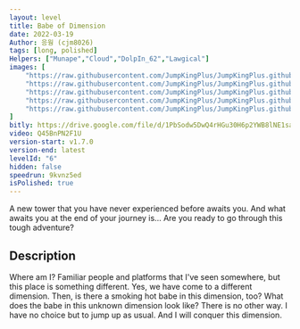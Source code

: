 ```yaml
---
layout: level
title: Babe of Dimension
date: 2022-03-19
Author: 응웡 (cjm8026)
tags: [long, polished]
Helpers: ["Munape","Cloud","DolpIn_62","Lawgical"]
images: [
    "https://raw.githubusercontent.com/JumpKingPlus/JumpKingPlus.github.io/www/images/workshop/levels/ws6-banner.png",
    "https://raw.githubusercontent.com/JumpKingPlus/JumpKingPlus.github.io/www/images/workshop/levels/ws6-2.png",
    "https://raw.githubusercontent.com/JumpKingPlus/JumpKingPlus.github.io/www/images/workshop/levels/ws6-3.png",
    "https://raw.githubusercontent.com/JumpKingPlus/JumpKingPlus.github.io/www/images/workshop/levels/ws6-4.png",
    "https://raw.githubusercontent.com/JumpKingPlus/JumpKingPlus.github.io/www/images/workshop/levels/ws6-5.png",
]
bitly: https://drive.google.com/file/d/1PbSodw5DwQ4rHGu30H6p2YWB8lNE1saj/view?usp=sharing
video: Q45BnPN2F1U
version-start: v1.7.0
version-end: latest
levelId: "6"
hidden: false
speedrun: 9kvnz5ed
isPolished: true
---
```


A new tower that you have never experienced before awaits you. And what awaits you at the end of your journey is... Are you ready to go through this tough adventure?


<!-- more -->

<div id="description">
    <h2>Description</h2>
    <p>Where am I? Familiar people and platforms that I've seen somewhere, but this place is something different. Yes, we have come to a different dimension. Then, is there a smoking hot babe in this dimension, too? What does the babe in this unknown dimension look like? There is no other way. I have no choice but to jump up as usual. And I will conquer this dimension.</p>
</div>